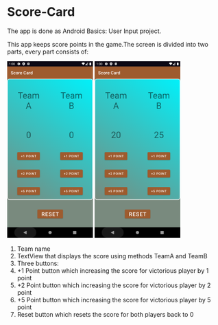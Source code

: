 # Score-Card
The app is done as Android Basics: User Input project.

This app keeps score points in the game.The screen is divided into two parts, every part consists of:

<img src="Images/Screenshot_1607411704.png" alt="Screen1" width="200"/>  <img src="Images/Screenshot_1607411723.png" alt="Screen1" width="200"/>

<ol>
<li>Team name</li>
<li>TextView that displays the score using methods TeamA and TeamB</li>
<li>Three buttons:</li>
<li>+1 Point button which increasing the score for victorious player by 1 point</li>
<li>+2 Point button which increasing the score for victorious player by 2 point</li>
<li>+5 Point button which increasing the score for victorious player by 5 point</li>
<li>Reset button which resets the score for both players back to 0</li>
</ol>
